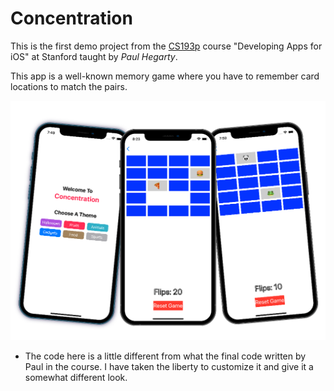 # Concentration

This is the first demo project from the [CS193p](https://web.stanford.edu/class/cs193p/cgi-bin/drupal/) course "Developing Apps for iOS" at Stanford taught by *Paul Hegarty*.

This app is a well-known memory game where you have to remember card locations to match the pairs.

![Concentration App Mockup](https://github.com/sina3/Concentration/blob/main/concentration%20mu%2001.png)


* The code here is a little different from what the final code written by Paul in the course. I have taken the liberty to customize it and give it a somewhat different look.
